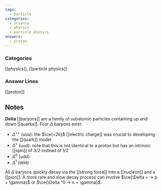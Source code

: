 ```yaml
---
tags:
  - particle
categories:
  - science
  - physics
  - particle physics
answers:
  - proton
---
```

### Categories
[[physics]], [[particle physics]]
### Answer Lines
[[proton]]
## Notes
**Delta** [[baryons]] are a family of subatomic particles containing up and down [[quarks]]. Four $\Delta$ baryons exist:
- $\Delta^{++}$ (uuu): the $\ce{+2e}$ [[electric charge]] was crucial to developing the [[quark]] model
- $\Delta^{+}$ (uud): note that this is not identical to a proton but has an intrinsic [[spin]] of 3/2 instead of 1/2
- $\Delta^{0}$ (udd)
- $\Delta^{1}$ (ddd)

All $\Delta$ baryons quickly decay via the [[strong force]] into a [[nucleon]] and a [[pion]]. A more rare and slow decay process can involve $\ce{\Delta + -> p + \gamma}$ or $\ce{\Delta ^0 -> n + \gamma}$.